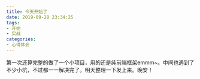 ```yaml
---
title: 今天开始了
date: 2019-09-28 23:34:25
tags:
- 开始
- 实战
categories:
- 心得体会
---
```

第一次还算完整的做了一个小项目，用的还是纯前端框架emmm~。中间也遇到了不少小坑，不过都一一解决完了。明天整理一下发上来。晚安！